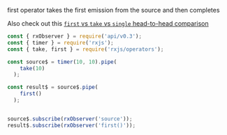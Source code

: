 <!--
name:		
title:		first
pageTitle:	RxJS first operator example + marble diagram
desc:		first operator takes the first emission from the source and then completes
docsUrl:	https://rxjs.dev/api/operators/first
-->

first operator takes the first emission from the source and then completes

Also check out this [`first` vs `take` vs `single` head-to-head comparison](/rxjs/first-vs-take-vs-single)

```js
const { rxObserver } = require('api/v0.3');
const { timer } = require('rxjs');
const { take, first } = require('rxjs/operators');

const source$ = timer(10, 10).pipe(
    take(10)
  );

const result$ = source$.pipe(
    first()
  );


source$.subscribe(rxObserver('source'));
result$.subscribe(rxObserver('first()'));

```